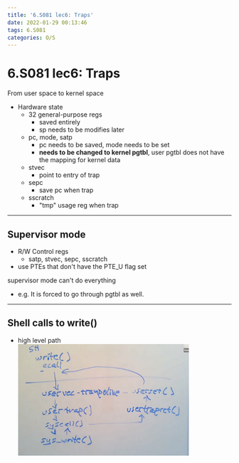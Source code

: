 ```yaml
---
title: '6.S081 lec6: Traps'
date: 2022-01-29 00:13:46
tags: 6.S081
categories: O/S
---
```


<style>
img{
    width: 80%;
}
</style>

# 6.S081 lec6: Traps

From user space to kernel space

* Hardware state
  * 32 general-purpose regs
    * saved entirely
    * sp needs to be modifies later
  * pc, mode, satp
    * pc needs to be saved, mode needs to be set
    * **needs to be changed to kernel pgtbl**, user pgtbl does not have the mapping for kernel data
  * stvec
    * point to entry of trap
  * sepc
    * save pc when trap
  * sscratch
    * "tmp" usage reg when trap

---

## Supervisor mode

* R/W Control regs
  * satp, stvec, sepc, sscratch
* use PTEs that don't have the PTE_U flag set

supervisor mode can't do everything
 * e.g. It is forced to go through pgtbl as well.

---

## Shell calls to write()

* high level path
![](../images/6S081/shwrite.png)


